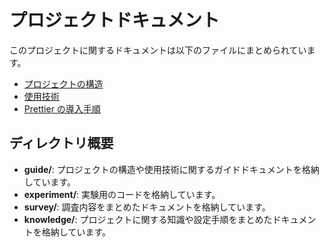 # プロジェクトドキュメント

このプロジェクトに関するドキュメントは以下のファイルにまとめられています。

- [プロジェクトの構造](./guide/structure.md)
- [使用技術](./guide/technology.md)
- [Prettier の導入手順](./knowledge/setup-prettier.md)

## ディレクトリ概要

- **guide/**: プロジェクトの構造や使用技術に関するガイドドキュメントを格納しています。
- **experiment/**: 実験用のコードを格納しています。
- **survey/**: 調査内容をまとめたドキュメントを格納しています。
- **knowledge/**: プロジェクトに関する知識や設定手順をまとめたドキュメントを格納しています。
